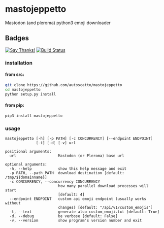 # mastojeppetto


Mastodon (and pleroma) python3 emoji downloader 


## Badges
[![Say Thanks!](https://img.shields.io/badge/Say%20Thanks-!-1EAEDB.svg)](https://saythanks.io/to/autoscatto) [![Build Status](https://travis-ci.org/autoscatto/mastojeppetto.svg?branch=master)](https://travis-ci.org/autoscatto/mastojeppetto)

### installation
#### from src:
```bash
git clone https://github.com/autoscatto/mastojeppetto
cd mastojeppetto
python setup.py install
```

#### from pip:
```bash
pip3 install mastojeppetto
```

### usage
```
mastojeppetto [-h] [-p PATH] [-c CONCURRENCY] [--endpoint ENDPOINT]
              [-t] [-d] [-v] url

positional arguments:
  url                   Mastodon (or Pleroma) base url

optional arguments:
  -h, --help            show this help message and exit
  -p PATH, --path PATH  download destination [default: /tmp/${domainname}]
  -c CONCURRENCY, --concurrency CONCURRENCY
                        how many parallel download processes will start
                        [default: 4]
  --endpoint ENDPOINT   custom api emoji endpoint (usually works without
                        changes) [default: "/api/v1/custom_emojis"]
  -t, --text            generate also custom_emoji.txt [default: True]
  -d, --debug           be verbose [default: False]
  -v, --version         show program's version number and exit

```
